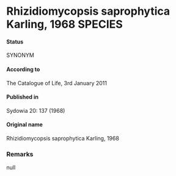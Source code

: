 Rhizidiomycopsis saprophytica Karling, 1968 SPECIES
=======

#### Status
SYNONYM

#### According to
The Catalogue of Life, 3rd January 2011

#### Published in
Sydowia 20: 137 (1968)

#### Original name
Rhizidiomycopsis saprophytica Karling, 1968

### Remarks
null